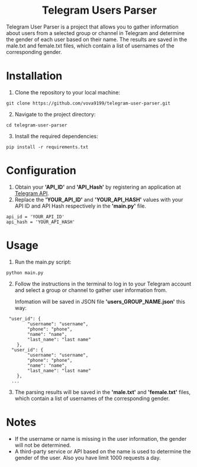 <h1 align="center">Telegram Users Parser</h1>

<p align="left">
  Telegram User Parser is a project that allows you to gather information about users from a selected group or channel in Telegram and determine the gender of each user based on their name. The results are saved in the male.txt and female.txt files, which contain a list of usernames of the corresponding gender.

# Installation
1. Clone the repository to your local machine:
```shell
git clone https://github.com/vova9199/telegram-user-parser.git
```

2. Navigate to the project directory:
```shell
cd telegram-user-parser
```

3. Install the required dependencies:
```shell
pip install -r requirements.txt
```

# Configuration
1. Obtain your **'API_ID'** and **'API_Hash'** by registering an application at [Telegram API](https://my.telegram.org/auth).
2. Replace the **'YOUR_API_ID'** and **'YOUR_API_HASH'** values with your API ID and API Hash respectively in the **'main.py'** file.
```shell
api_id = 'YOUR_API_ID'
api_hash = 'YOUR_API_HASH'
```

# Usage
1. Run the main.py script:
```shell
python main.py
```
2. Follow the instructions in the terminal to log in to your Telegram account and select a group or channel to gather user information from.

    Infomation will be saved in JSON file **'users_GROUP_NAME.json'** this way:
```shell
 "user_id": {
        "username": "username",
        "phone": "phone",
        "name": "name",
        "last_name": "last name"
    },
  "user_id": {
        "username": "username",
        "phone": "phone",
        "name": "name",
        "last_name": "last name"
    },
  ...
```
3. The parsing results will be saved in the **'male.txt'** and **'female.txt'** files, which contain a list of usernames of the corresponding gender.
# Notes
- If the username or name is missing in the user information, the gender will not be determined.
- A third-party service or API based on the name is used to determine the gender of the user. Also you have limit 1000 requests a day.
